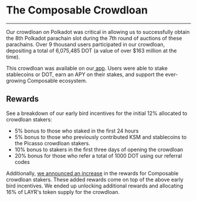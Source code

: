 # The Composable Crowdloan

---

Our crowdloan on Polkadot was critical in allowing us to successfully obtain the 8th Polkadot parachain slot during the 
7th round of auctions of these parachains. Over 9 thousand users participated in our crowdloan, depositing a total of 
6,075,485 DOT (a value of over $163 million at the time).

This crowdloan was available on our[ app](https://crowdloan.composable.finance/). Users were able to stake stablecoins 
or DOT, earn an APY on their stakes, and support the ever-growing Composable ecosystem. 


## Rewards

See a breakdown of our early bird incentives for the initial 12% allocated to crowdloan stakers:



* 5% bonus to those who staked in the first 24 hours
* 5% bonus to those who previously contributed KSM and stablecoins to the Picasso crowdloan stakers.
* 10% bonus to stakers in the first three days of opening the crowdloan
* 20% bonus for those who refer a total of 1000 DOT using our referral codes

Additionally,
[we announced an increase](https://composablefi.medium.com/christmas-comes-early-for-crowdloan-contributors-30-increase-in-rewards-ffc11c911af7) 
in the rewards for Composable crowdloan stakers. These added rewards come on top of the above early bird incentives. 
We ended up unlocking additional rewards and allocating 16% of LAYR's token supply for the crowdloan.
